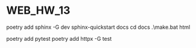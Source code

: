 # WEB_HW_13
poetry add sphinx -G dev
sphinx-quickstart docs
cd docs
.\make.bat html

poetry add pytest
poetry add httpx -G test
